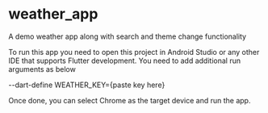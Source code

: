 # weather_app
A demo weather app along with search and theme change functionality 

To run this app you need to open this project in Android Studio or any other IDE that supports Flutter development. You need to add additional run arguments as below

--dart-define WEATHER_KEY={paste key here}

Once done, you can select Chrome as the target device and run the app. 
